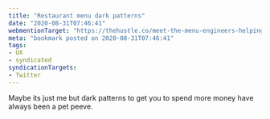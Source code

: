 ```yaml
---
title: "Restaurant menu dark patterns"
date: "2020-08-31T07:46:41"
webmentionTarget: "https://thehustle.co/meet-the-menu-engineers-helping-restaurants-retool-during-the-pandemic/"
meta: "bookmark posted on 2020-08-31T07:46:41"
tags:
- UX
- syndicated
syndicationTargets:
- Twitter
---
```

Maybe its just me but dark patterns to get you to spend more money have always been a pet peeve.
